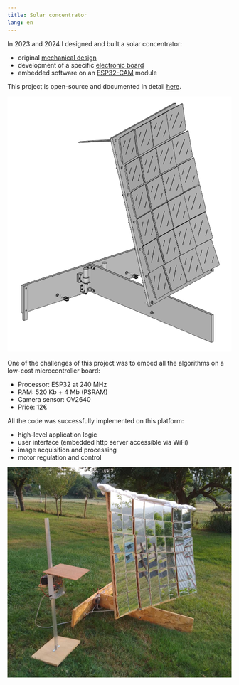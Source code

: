 ```yaml
---
title: Solar concentrator
lang: en
---
```


In 2023 and 2024 I designed and built a solar concentrator:

* original [mechanical design](https://github.com/remipch/solar_concentrator/blob/master/mechanics/README.md)
* development of a specific [electronic board](https://github.com/remipch/solar_concentrator/blob/master/electronics/README.md)
* embedded software on an [ESP32-CAM](https://www.gotronic.fr/art-module-esp32-cam-32630.htm) module

This project is open-source and documented in detail [here](https://github.com/remipch/solar_concentrator).

![Orientable panel ([clic here](https://remipch.github.io/solar_concentrator/view_3d.html?model=solar_panel_assembled) to open the 3D model)](images/solar_concentrator.png)

One of the challenges of this project was to embed all the algorithms on a low-cost microcontroller board:

* Processor: ESP32 at 240 MHz
* RAM: 520 Kb + 4 Mb (PSRAM)
* Camera sensor: OV2640
* Price: 12€

All the code was successfully implemented on this platform:

* high-level application logic
* user interface (embedded http server accessible via WiFi)
* image acquisition and processing
* motor regulation and control

![Prototype of the orientable panel with the supervisor](images/solar_concentrator.jpg)
